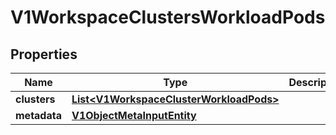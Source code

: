 # V1WorkspaceClustersWorkloadPods

## Properties
Name | Type | Description | Notes
------------ | ------------- | ------------- | -------------
**clusters** | [**List&lt;V1WorkspaceClusterWorkloadPods&gt;**](V1WorkspaceClusterWorkloadPods.md) |  |  [optional]
**metadata** | [**V1ObjectMetaInputEntity**](V1ObjectMetaInputEntity.md) |  |  [optional]
